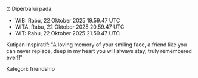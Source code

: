 ⏰ Diperbarui pada:
- WIB: Rabu, 22 Oktober 2025 19.59.47 UTC
- WITA: Rabu, 22 Oktober 2025 20.59.47 UTC
- WIT: Rabu, 22 Oktober 2025 21.59.47 UTC

Kutipan Inspiratif:
"A loving memory of your smiling face, a friend like you can never replace, deep in my heart you will always stay, truly remembered ever!!"


Kategori: friendship

